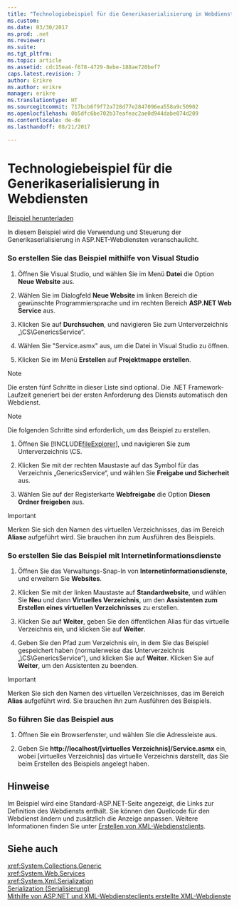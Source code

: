 ```yaml
---
title: "Technologiebeispiel für die Generikaserialisierung in Webdiensten"
ms.custom: 
ms.date: 03/30/2017
ms.prod: .net
ms.reviewer: 
ms.suite: 
ms.tgt_pltfrm: 
ms.topic: article
ms.assetid: cdc15ea4-f678-4729-8ebe-188ae720bef7
caps.latest.revision: 7
author: Erikre
ms.author: erikre
manager: erikre
ms.translationtype: HT
ms.sourcegitcommit: 717bcb6f9f72a728d77e2847096ea558a9c50902
ms.openlocfilehash: 0b5dfc6be702b37eafeac2ae0d944dabe074d209
ms.contentlocale: de-de
ms.lasthandoff: 08/21/2017

---
```

# <a name="web-services-generics-serialization-technology-sample"></a>Technologiebeispiel für die Generikaserialisierung in Webdiensten
[Beispiel herunterladen](http://download.microsoft.com/download/4/7/B/47B2164C-E780-4B10-8DE4-2CB5B886E0A6/Technologies/Serialization/Xml%20Serialization/GenericsSerialization.zip.exe)  
  
 In diesem Beispiel wird die Verwendung und Steuerung der Generikaserialisierung in ASP.NET-Webdiensten veranschaulicht.  
  
### <a name="to-build-the-sample-using-visual-studio"></a>So erstellen Sie das Beispiel mithilfe von Visual Studio  
  
1.  Öffnen Sie Visual Studio, und wählen Sie im Menü **Datei** die Option **Neue Website** aus.  
  
2.  Wählen Sie im Dialogfeld **Neue Website** im linken Bereich die gewünschte Programmiersprache und im rechten Bereich **ASP.NET Web Service** aus.  
  
3.  Klicken Sie auf **Durchsuchen**, und navigieren Sie zum Unterverzeichnis „\CS\GenericsService“.  
  
4.  Wählen Sie "Service.asmx" aus, um die Datei in Visual Studio zu öffnen.  
  
5.  Klicken Sie im Menü **Erstellen** auf **Projektmappe erstellen**.  
  
> [!NOTE]
>  Die ersten fünf Schritte in dieser Liste sind optional. Die .NET Framework-Laufzeit generiert bei der ersten Anforderung des Diensts automatisch den Webdienst.  
  
> [!NOTE]
>  Die folgenden Schritte sind erforderlich, um das Beispiel zu erstellen.  
  
1.  Öffnen Sie [!INCLUDE[fileExplorer](../../../includes/fileexplorer-md.md)], und navigieren Sie zum Unterverzeichnis \CS.  
  
2.  Klicken Sie mit der rechten Maustaste auf das Symbol für das Verzeichnis „GenericsService“, und wählen Sie **Freigabe und Sicherheit** aus.  
  
3.  Wählen Sie auf der Registerkarte **Webfreigabe** die Option **Diesen Ordner freigeben** aus.  
  
> [!IMPORTANT]
>  Merken Sie sich den Namen des virtuellen Verzeichnisses, das im Bereich **Aliase** aufgeführt wird. Sie brauchen ihn zum Ausführen des Beispiels.  
  
### <a name="to-build-the-sample-using-internet-information-services"></a>So erstellen Sie das Beispiel mit Internetinformationsdienste  
  
1.  Öffnen Sie das Verwaltungs-Snap-In von **Internetinformationsdienste**, und erweitern Sie **Websites**.  
  
2.  Klicken Sie mit der linken Maustaste auf **Standardwebsite**, und wählen Sie **Neu** und dann **Virtuelles Verzeichnis**, um den **Assistenten zum Erstellen eines virtuellen Verzeichnisses** zu erstellen.  
  
3.  Klicken Sie auf **Weiter**, geben Sie den öffentlichen Alias für das virtuelle Verzeichnis ein, und klicken Sie auf **Weiter**.  
  
4.  Geben Sie den Pfad zum Verzeichnis ein, in dem Sie das Beispiel gespeichert haben (normalerweise das Unterverzeichnis „\CS\GenericsService“), und klicken Sie auf **Weiter**. Klicken Sie auf **Weiter**, um den Assistenten zu beenden.  
  
> [!IMPORTANT]
>  Merken Sie sich den Namen des virtuellen Verzeichnisses, das im Bereich **Alias** aufgeführt wird. Sie brauchen ihn zum Ausführen des Beispiels.  
  
### <a name="to-run-the-sample"></a>So führen Sie das Beispiel aus  
  
1.  Öffnen Sie ein Browserfenster, und wählen Sie die Adressleiste aus.  
  
2.  Geben Sie **http://localhost/[virtuelles Verzeichnis]/Service.asmx** ein, wobei [virtuelles Verzeichnis] das virtuelle Verzeichnis darstellt, das Sie beim Erstellen des Beispiels angelegt haben.  
  
## <a name="remarks"></a>Hinweise  
 Im Beispiel wird eine Standard-ASP.NET-Seite angezeigt, die Links zur Definition des Webdiensts enthält. Sie können den Quellcode für den Webdienst ändern und zusätzlich die Anzeige anpassen. Weitere Informationen finden Sie unter [Erstellen von XML-Webdienstclients](http://msdn.microsoft.com/en-us/c606f3cb-4111-45b4-ae42-9300420fa16c).  
  
## <a name="see-also"></a>Siehe auch  
 <xref:System.Collections.Generic>   
 <xref:System.Web.Services>   
 <xref:System.Xml.Serialization>   
 [Serialization (Serialisierung)](../../../docs/standard/serialization/index.md)   
 [Mithilfe von ASP.NET und XML-Webdiensteclients erstellte XML-Webdienste](http://msdn.microsoft.com/en-us/1e64af78-d705-4384-b08d-591a45f4379c)

